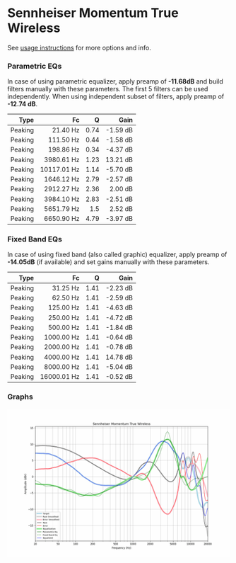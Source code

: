 # Sennheiser Momentum True Wireless
See [usage instructions](https://github.com/jaakkopasanen/AutoEq#usage) for more options and info.

### Parametric EQs
In case of using parametric equalizer, apply preamp of **-11.68dB** and build filters manually
with these parameters. The first 5 filters can be used independently.
When using independent subset of filters, apply preamp of **-12.74 dB**.

| Type    | Fc          |    Q | Gain     |
|--------:|------------:|-----:|---------:|
| Peaking | 21.40 Hz    | 0.74 | -1.59 dB |
| Peaking | 111.50 Hz   | 0.44 | -1.58 dB |
| Peaking | 198.86 Hz   | 0.34 | -4.37 dB |
| Peaking | 3980.61 Hz  | 1.23 | 13.21 dB |
| Peaking | 10117.01 Hz | 1.14 | -5.70 dB |
| Peaking | 1646.12 Hz  | 2.79 | -2.57 dB |
| Peaking | 2912.27 Hz  | 2.36 | 2.00 dB  |
| Peaking | 3984.10 Hz  | 2.83 | -2.51 dB |
| Peaking | 5651.79 Hz  | 1.5  | 2.52 dB  |
| Peaking | 6650.90 Hz  | 4.79 | -3.97 dB |

### Fixed Band EQs
In case of using fixed band (also called graphic) equalizer, apply preamp of **-14.05dB**
(if available) and set gains manually with these parameters.

| Type    | Fc          |    Q | Gain     |
|--------:|------------:|-----:|---------:|
| Peaking | 31.25 Hz    | 1.41 | -2.23 dB |
| Peaking | 62.50 Hz    | 1.41 | -2.59 dB |
| Peaking | 125.00 Hz   | 1.41 | -4.63 dB |
| Peaking | 250.00 Hz   | 1.41 | -4.72 dB |
| Peaking | 500.00 Hz   | 1.41 | -1.84 dB |
| Peaking | 1000.00 Hz  | 1.41 | -0.64 dB |
| Peaking | 2000.00 Hz  | 1.41 | -0.78 dB |
| Peaking | 4000.00 Hz  | 1.41 | 14.78 dB |
| Peaking | 8000.00 Hz  | 1.41 | -5.04 dB |
| Peaking | 16000.01 Hz | 1.41 | -0.52 dB |

### Graphs
![](./Sennheiser%20Momentum%20True%20Wireless.png)